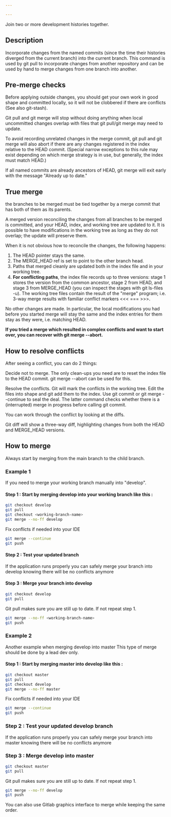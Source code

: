 ```yaml
---

---
```


Join two or more development histories together.

## Description

Incorporate changes from the named commits (since the time their histories diverged from the current branch) into the current branch. This command is used by git pull to incorporate changes from another repository and can be used by hand to merge changes from one branch into another.

## Pre-merge checks

Before applying outside changes, you should get your own work in good shape and committed locally, so it will not be clobbered if there are conflicts (See also git-stash). 

Git pull and git merge will stop without doing anything when local uncommitted changes overlap with files that git pull/git merge may need to update.

To avoid recording unrelated changes in the merge commit, git pull and git merge will also abort if there are any changes registered in the index relative to the HEAD commit. (Special narrow exceptions to this rule may exist depending on which merge strategy is in use, but generally, the index must match HEAD.)

If all named commits are already ancestors of HEAD, git merge will exit early with the message "Already up to date."

## True merge

the branches to be merged must be tied together by a merge commit that has both of them as its parents.

A merged version reconciling the changes from all branches to be merged is committed, and your HEAD, index, and working tree are updated to it. It is possible to have modifications in the working tree as long as they do not overlap; the update will preserve them.

When it is not obvious how to reconcile the changes, the following happens:

1. The HEAD pointer stays the same.
2. The MERGE_HEAD ref is set to point to the other branch head.
3. Paths that merged cleanly are updated both in the index file and in your working tree.
4. **For conflicting paths**, the index file records up to three versions: stage 1 stores the version from the common ancestor, stage 2 from HEAD, and stage 3 from MERGE_HEAD (you can inspect the stages with git ls-files -u). The working tree files contain the result of the "merge" program; i.e. 3-way merge results with familiar conflict markers <<< === >>>.

No other changes are made. In particular, the local modifications you had before you started merge will stay the same and the index entries for them stay as they were, i.e. matching HEAD.

**If you tried a merge which resulted in complex conflicts and want to start over, you can recover with git merge --abort.**

## How to resolve conflicts

After seeing a conflict, you can do 2 things:

Decide not to merge. The only clean-ups you need are to reset the index file to the HEAD commit. git merge --abort can be used for this.

Resolve the conflicts. Git will mark the conflicts in the working tree. Edit the files into shape and git add them to the index. Use git commit or git merge --continue to seal the deal. The latter command checks whether there is a (interrupted) merge in progress before calling git commit.

You can work through the conflict by looking at the diffs.

Git diff will show a three-way diff, highlighting changes from both the HEAD and MERGE_HEAD versions.

## How to merge

Always start by merging from the main branch to the child branch.

### Example 1

If you need to merge your working branch manually into "develop".

#### Step 1 : Start by merging develop into your working branch like this : 

```bash
git checkout develop
git pull
git checkout <working-branch-name>
git merge --no-ff develop
```
Fix conflicts if needed into your IDE

```bash
git merge --continue
git push
```

#### Step 2 : Test your updated branch 

If the application runs properly you can safely merge your branch into develop knowing there will be no conflicts anymore

#### Step 3 : Merge your branch into develop

```bash
git checkout develop
git pull 
```

Git pull makes sure you are still up to date. If not repeat step 1.

```bash
git merge --no-ff <working-branch-name>
git push
```

### Example 2

Another example when merging develop into master
This type of merge should be done by a lead dev only.

#### Step 1 : Start by merging master into develop like this : 

```bash
git checkout master
git pull
git checkout develop
git merge --no-ff master
```
Fix conflicts if needed into your IDE

```bash
git merge --continue
git push
```

### Step 2 : Test your updated develop branch 

If the application runs properly you can safely merge your branch into master knowing there will be no conflicts anymore

### Step 3 : Merge develop into master

```bash
git checkout master
git pull 
```

Git pull makes sure you are still up to date. If not repeat step 1.

```bash
git merge --no-ff develop
git push
```

You can also use Gitlab graphics interface to merge while keeping the same order.



